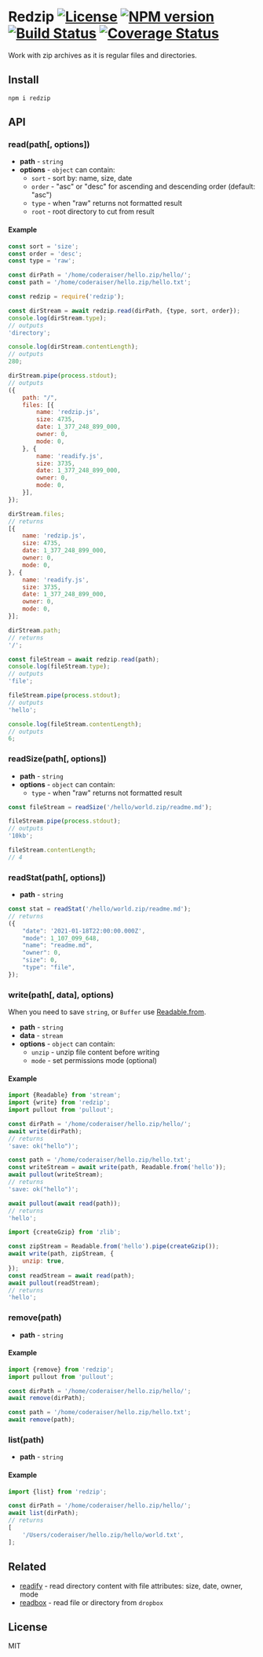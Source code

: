 # Redzip [![License][LicenseIMGURL]][LicenseURL] [![NPM version][NPMIMGURL]][NPMURL] [![Build Status][BuildStatusIMGURL]][BuildStatusURL] [![Coverage Status][CoverageIMGURL]][CoverageURL]

[NPMIMGURL]: https://img.shields.io/npm/v/redzip.svg?style=flat
[BuildStatusURL]: https://github.com/coderaiser/redzip/actions
[BuildStatusIMGURL]: https://github.com/coderaiser/redzip/workflows/CI/badge.svg
[LicenseIMGURL]: https://img.shields.io/badge/license-MIT-317BF9.svg?style=flat
[NPMURL]: https://npmjs.org/package/redzip "npm"
[BuildStatusURL]: https://travis-ci.org/coderaiser/redzip "Build Status"
[LicenseURL]: https://tldrlegal.com/license/mit-license "MIT License"
[CoverageURL]: https://coveralls.io/github/coderaiser/redzip?branch=master
[CoverageIMGURL]: https://coveralls.io/repos/coderaiser/redzip/badge.svg?branch=master&service=github

Work with zip archives as it is regular files and directories.

## Install

```
npm i redzip
```

## API

### read(path[, options])

- **path** - `string`
- **options** - `object` can contain:
  - `sort` - sort by: name, size, date
  - `order` - "asc" or "desc" for ascending and descending order (default: "asc")
  - `type` - when "raw" returns not formatted result
  - `root` - root directory to cut from result

#### Example

```js
const sort = 'size';
const order = 'desc';
const type = 'raw';

const dirPath = '/home/coderaiser/hello.zip/hello/';
const path = '/home/coderaiser/hello.zip/hello.txt';

const redzip = require('redzip');

const dirStream = await redzip.read(dirPath, {type, sort, order});
console.log(dirStream.type);
// outputs
'directory';

console.log(dirStream.contentLength);
// outputs
280;

dirStream.pipe(process.stdout);
// outputs
({
    path: "/",
    files: [{
        name: 'redzip.js',
        size: 4735,
        date: 1_377_248_899_000,
        owner: 0,
        mode: 0,
    }, {
        name: 'readify.js',
        size: 3735,
        date: 1_377_248_899_000,
        owner: 0,
        mode: 0,
    }],
});

dirStream.files;
// returns
[{
    name: 'redzip.js',
    size: 4735,
    date: 1_377_248_899_000,
    owner: 0,
    mode: 0,
}, {
    name: 'readify.js',
    size: 3735,
    date: 1_377_248_899_000,
    owner: 0,
    mode: 0,
}];

dirStream.path;
// returns
'/';

const fileStream = await redzip.read(path);
console.log(fileStream.type);
// outputs
'file';

fileStream.pipe(process.stdout);
// outputs
'hello';

console.log(fileStream.contentLength);
// outputs
6;
```

### readSize(path[, options])

- **path** - `string`
- **options** - `object` can contain:
  - `type` - when "raw" returns not formatted result

```js
const fileStream = readSize('/hello/world.zip/readme.md');

fileStream.pipe(process.stdout);
// outputs
'10kb';

fileStream.contentLength;
// 4
```

### readStat(path[, options])

- **path** - `string`

```js
const stat = readStat('/hello/world.zip/readme.md');
// returns
({
    "date": '2021-01-18T22:00:00.000Z',
    "mode": 1_107_099_648,
    "name": "readme.md",
    "owner": 0,
    "size": 0,
    "type": "file",
});
```

### write(path[, data], options)

When you need to save `string`, or `Buffer` use [Readable.from](https://nodejs.org/dist/latest-v17.x/docs/api/stream.html#streamreadablefromiterable-options).

- **path** - `string`
- **data** - `stream`
- **options** - `object` can contain:
  - `unzip` - unzip file content before writing
  - `mode` - set permissions mode (optional)

#### Example

```js
import {Readable} from 'stream';
import {write} from 'redzip';
import pullout from 'pullout';

const dirPath = '/home/coderaiser/hello.zip/hello/';
await write(dirPath);
// returns
'save: ok("hello")';

const path = '/home/coderaiser/hello.zip/hello.txt';
const writeStream = await write(path, Readable.from('hello'));
await pullout(writeStream);
// returns
'save: ok("hello")';

await pullout(await read(path));
// returns
'hello';

import {createGzip} from 'zlib';

const zipStream = Readable.from('hello').pipe(createGzip());
await write(path, zipStream, {
    unzip: true,
});
const readStream = await read(path);
await pullout(readStream);
// returns
'hello';
```

### remove(path)

- **path** - `string`

#### Example

```js
import {remove} from 'redzip';
import pullout from 'pullout';

const dirPath = '/home/coderaiser/hello.zip/hello/';
await remove(dirPath);

const path = '/home/coderaiser/hello.zip/hello.txt';
await remove(path);
```

### list(path)

- **path** - `string`

#### Example

```js
import {list} from 'redzip';

const dirPath = '/home/coderaiser/hello.zip/hello/';
await list(dirPath);
// returns
[
    '/Users/coderaiser/hello.zip/hello/world.txt',
];
```

## Related

- [readify](https://github.com/coderaiser/readify "readify") - read directory content with file attributes: size, date, owner, mode
- [readbox](https://github.com/coderaiser/readbox "readbox") - read file or directory from `dropbox`

## License

MIT
